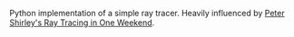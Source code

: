 Python implementation of a simple ray tracer. Heavily influenced by [Peter Shirley's Ray Tracing in One Weekend](http://www.realtimerendering.com/raytracing/Ray%20Tracing%20in%20a%20Weekend.pdf).
